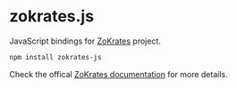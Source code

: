 # zokrates.js

JavaScript bindings for [ZoKrates](https://github.com/Zokrates/ZoKrates) project. 

```bash
npm install zokrates-js
```

Check the offical [ZoKrates documentation](https://zokrates.github.io/zokrates_js.html) for more details.